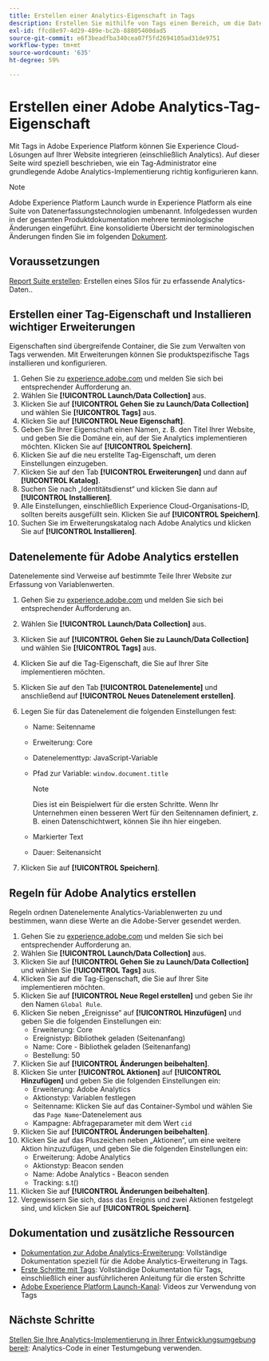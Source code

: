 ```yaml
---
title: Erstellen einer Analytics-Eigenschaft in Tags
description: Erstellen Sie mithilfe von Tags einen Bereich, um die Datenerfassung anzupassen.
exl-id: ffcd8e97-4d29-489e-bc2b-88805400dad5
source-git-commit: e6f3beadfba340cea07f5fd2694105ad31de9751
workflow-type: tm+mt
source-wordcount: '635'
ht-degree: 59%

---
```


# Erstellen einer Adobe Analytics-Tag-Eigenschaft

Mit Tags in Adobe Experience Platform können Sie Experience Cloud-Lösungen auf Ihrer Website integrieren (einschließlich Analytics). Auf dieser Seite wird speziell beschrieben, wie ein Tag-Administrator eine grundlegende Adobe Analytics-Implementierung richtig konfigurieren kann.

>[!NOTE]
>Adobe Experience Platform Launch wurde in Experience Platform als eine Suite von Datenerfassungstechnologien umbenannt. Infolgedessen wurden in der gesamten Produktdokumentation mehrere terminologische Änderungen eingeführt. Eine konsolidierte Übersicht der terminologischen Änderungen finden Sie im folgenden [Dokument](https://experienceleague.adobe.com/docs/experience-platform/tags/term-updates.html?lang=en).

## Voraussetzungen

[Report Suite erstellen](/help/admin/c-manage-report-suites/c-new-report-suite/t-create-a-report-suite.md): Erstellen eines Silos für zu erfassende Analytics-Daten..

## Erstellen einer Tag-Eigenschaft und Installieren wichtiger Erweiterungen

Eigenschaften sind übergreifende Container, die Sie zum Verwalten von Tags verwenden. Mit Erweiterungen können Sie produktspezifische Tags installieren und konfigurieren.

1. Gehen Sie zu [experience.adobe.com](https://experience.adobe.com) und melden Sie sich bei entsprechender Aufforderung an.
1. Wählen Sie **[!UICONTROL Launch/Data Collection]** aus.
1. Klicken Sie auf **[!UICONTROL Gehen Sie zu Launch/Data Collection]** und wählen Sie **[!UICONTROL Tags]** aus.
1. Klicken Sie auf **[!UICONTROL Neue Eigenschaft]**.
1. Geben Sie Ihrer Eigenschaft einen Namen, z. B. den Titel Ihrer Website, und geben Sie die Domäne ein, auf der Sie Analytics implementieren möchten. Klicken Sie auf **[!UICONTROL Speichern]**.
1. Klicken Sie auf die neu erstellte Tag-Eigenschaft, um deren Einstellungen einzugeben.
1. Klicken Sie auf den Tab **[!UICONTROL Erweiterungen]** und dann auf **[!UICONTROL Katalog]**.
1. Suchen Sie nach „Identitätsdienst“ und klicken Sie dann auf **[!UICONTROL Installieren]**.
1. Alle Einstellungen, einschließlich Experience Cloud-Organisations-ID, sollten bereits ausgefüllt sein. Klicken Sie auf **[!UICONTROL Speichern]**.
1. Suchen Sie im Erweiterungskatalog nach Adobe Analytics und klicken Sie auf **[!UICONTROL Installieren]**.

## Datenelemente für Adobe Analytics erstellen

Datenelemente sind Verweise auf bestimmte Teile Ihrer Website zur Erfassung von Variablenwerten.

1. Gehen Sie zu [experience.adobe.com](https://experience.adobe.com) und melden Sie sich bei entsprechender Aufforderung an.
1. Wählen Sie **[!UICONTROL Launch/Data Collection]** aus.
1. Klicken Sie auf **[!UICONTROL Gehen Sie zu Launch/Data Collection]** und wählen Sie **[!UICONTROL Tags]** aus.
1. Klicken Sie auf die Tag-Eigenschaft, die Sie auf Ihrer Site implementieren möchten.
1. Klicken Sie auf den Tab **[!UICONTROL Datenelemente]** und anschließend auf **[!UICONTROL Neues Datenelement erstellen]**.
1. Legen Sie für das Datenelement die folgenden Einstellungen fest:

   * Name: Seitenname
   * Erweiterung: Core
   * Datenelementtyp: JavaScript-Variable
   * Pfad zur Variable: `window.document.title`

      >[!NOTE]
      >
      >Dies ist ein Beispielwert für die ersten Schritte. Wenn Ihr Unternehmen einen besseren Wert für den Seitennamen definiert, z. B. einen Datenschichtwert, können Sie ihn hier eingeben.
   * Markierter Text
   * Dauer: Seitenansicht
1. Klicken Sie auf **[!UICONTROL Speichern]**.

## Regeln für Adobe Analytics erstellen

Regeln ordnen Datenelemente Analytics-Variablenwerten zu und bestimmen, wann diese Werte an die Adobe-Server gesendet werden.

1. Gehen Sie zu [experience.adobe.com](https://experience.adobe.com) und melden Sie sich bei entsprechender Aufforderung an.
1. Wählen Sie **[!UICONTROL Launch/Data Collection]** aus.
1. Klicken Sie auf **[!UICONTROL Gehen Sie zu Launch/Data Collection]** und wählen Sie **[!UICONTROL Tags]** aus.
1. Klicken Sie auf die Tag-Eigenschaft, die Sie auf Ihrer Site implementieren möchten.
1. Klicken Sie auf **[!UICONTROL Neue Regel erstellen]** und geben Sie ihr den Namen `Global Rule`.
1. Klicken Sie neben „Ereignisse“ auf **[!UICONTROL Hinzufügen]** und geben Sie die folgenden Einstellungen ein:
   * Erweiterung: Core
   * Ereignistyp: Bibliothek geladen (Seitenanfang)
   * Name: Core - Bibliothek geladen (Seitenanfang)
   * Bestellung: 50
1. Klicken Sie auf **[!UICONTROL Änderungen beibehalten]**.
1. Klicken Sie unter **[!UICONTROL Aktionen]** auf **[!UICONTROL Hinzufügen]** und geben Sie die folgenden Einstellungen ein:
   * Erweiterung: Adobe Analytics
   * Aktionstyp: Variablen festlegen
   * Seitenname: Klicken Sie auf das Container-Symbol und wählen Sie das `Page Name`-Datenelement aus
   * Kampagne: Abfrageparameter mit dem Wert `cid`
1. Klicken Sie auf **[!UICONTROL Änderungen beibehalten]**.
1. Klicken Sie auf das Pluszeichen neben „Aktionen“, um eine weitere Aktion hinzuzufügen, und geben Sie die folgenden Einstellungen ein:
   * Erweiterung: Adobe Analytics
   * Aktionstyp: Beacon senden
   * Name: Adobe Analytics - Beacon senden
   * Tracking: s.t()
1. Klicken Sie auf **[!UICONTROL Änderungen beibehalten]**.
1. Vergewissern Sie sich, dass das Ereignis und zwei Aktionen festgelegt sind, und klicken Sie auf **[!UICONTROL Speichern]**.

## Dokumentation und zusätzliche Ressourcen

* [Dokumentation zur Adobe Analytics-Erweiterung](https://experienceleague.adobe.com/docs/experience-platform/tags/extensions/adobe/analytics/overview.html?lang=en): Vollständige Dokumentation speziell für die Adobe Analytics-Erweiterung in Tags.
* [Erste Schritte mit Tags](https://experienceleague.adobe.com/docs/experience-platform/tags/get-started/quick-start.html?lang=en): Vollständige Dokumentation für Tags, einschließlich einer ausführlicheren Anleitung für die ersten Schritte
* [Adobe Experience Platform Launch-Kanal](https://experienceleague.adobe.com/?tag=Launch&amp;lang=de#recommended/solutions/experience-platform): Videos zur Verwendung von Tags

## Nächste Schritte

[Stellen Sie Ihre Analytics-Implementierung in Ihrer Entwicklungsumgebung bereit](deploy-dev.md): Analytics-Code in einer Testumgebung verwenden.
